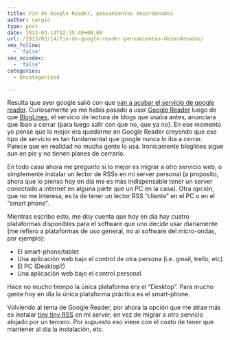 ```yaml
---
title: Fin de Google Reader, pensamientos desordenados
author: sergio
type: post
date: 2013-03-14T12:35:40+00:00
url: /2013/03/14/fin-de-google-reader-pensamientos-desordenados/
seo_follow:
  - 'false'
seo_noindex:
  - 'false'
categories:
  - Uncategorized

---
```

Resulta que ayer google salió con que [van a acabar el servicio de google reader][1]. Curiosamente yo me había pasado a usar [Google Reader][2] luego de que [BlogLines][3], el servicio de lectura de blogs que usaba antes, anunciara que iban a cerrar (para luego salir con que no, que ya no). En ese momento yo pensé que lo mejor era quedarme en Google Reader creyendo que ese tipo de servicio es tan fundamental que google nunca lo iba a cerrar. Parece que en realidad no mucha gente lo usa. Ironicamente bloglines sigue aun en pie y no tienen planes de cerrarlo.

En todo caso ahora me pregunto si lo mejor es migrar a otro servicio web, o simplemente instalar un lector de RSSs en mi server personal (a proposito, ahora que lo pienso hoy en día me es más indispensable tener un server conectado a internet en alguna parte que un PC en la casa). Otra opción, que no me interesa, es la de tener un lector RSS &#8220;cliente&#8221; en el PC o en el &#8220;smart phone&#8221;.

Mientras escribo esto, me doy cuenta que hoy en dia hay cuatro plataformas disponibles para el software que uno decide usar diariamente (me refiero a plataformas de uso general, no al software del micro-ondas, por ejemplo):

  * El smart-phone/tablet
  * Una aplicación web bajo el control de otra persona (i.e. gmail, trello, etc)
  * El PC (Desktop?)
  * Una aplicación web bajo el control personal

Hace no mucho tiempo la única plataforma era el &#8220;Desktop&#8221;. Para mucho gente hoy en día la única plataforma práctica es el smart-phone.

Volviendo al tema de Google Reader, por ahora la opción que me atrae más es instalar [tiny tiny RSS][4] en mi server, en vez de migrar a otro servicio alojado por un tercero. Por supuesto eso viene con el costo de tener que mantener al día la instalación, etc.

 [1]: http://googleblog.blogspot.ca/2013/03/a-second-spring-of-cleaning.html
 [2]: http://reader.google.com
 [3]: http://www.bloglines.com/
 [4]: http://tt-rss.org/